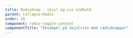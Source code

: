 ```yaml
---
title: Radioknap - skjul og vis indhold
parent: Collapse-Radio
order: 20
component: radio-toggle-content
componentTitle: "Eksempel på skjul/vis med radioknapper"
---
```

